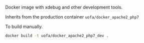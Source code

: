 
Docker image with xdebug and other development tools.

Inherits from the production container ```uofa/docker_apache2_php7```

To build manually.

```bash
docker build -t uofa/docker_apache2_php7_dev .
```
